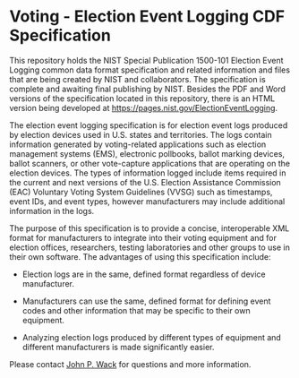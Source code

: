 # Voting - Election Event Logging CDF Specification

This repository holds the NIST Special Publication 1500-101 Election Event Logging common data format specification and related information and files that are being created by NIST and collaborators.  The specification is complete and awaiting final publishing by NIST.  Besides the PDF and Word versions of the specification located in this repository, there is an HTML version being developed at https://pages.nist.gov/ElectionEventLogging.

The election event logging specification is for election event logs produced by election devices used in U.S. states and territories.  The logs contain information generated by voting-related applications such as election management systems (EMS), electronic pollbooks, ballot marking devices, ballot scanners, or other vote-capture applications that are operating on the election devices.  The types of information logged include items required in the current and next versions of the U.S. Election Assistance Commission (EAC) Voluntary Voting System Guidelines (VVSG) such as timestamps, event IDs, and event types, however manufacturers may include additional information in the logs.
The purpose of this specification is to provide a concise, interoperable XML format for manufacturers to integrate into their voting equipment and for election offices, researchers, testing laboratories and other groups to use in their own software.  The advantages of using this specification include:
 - Election logs are in the same, defined format regardless of device manufacturer.
 - Manufacturers can use the same, defined format for defining event codes and other information that may be specific to their own equipment.
 - Analyzing election logs produced by different types of equipment and different manufacturers is made significantly easier.

Please contact [John P. Wack](mailto:john.wack@nist.gov) for questions and more information.
